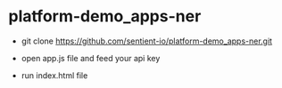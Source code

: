 # platform-demo_apps-ner

- git clone https://github.com/sentient-io/platform-demo_apps-ner.git

- open app.js file and feed your api key

- run  index.html file
